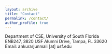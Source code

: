 ```yaml
---
layout: archive
title: "Contact"
permalink: /contact/
author_profile: true
---
```

Department of CSE, University of South Florida<br>
ENB247, 3820 USF Alumni Drive, Tampa, FL 33620<br>
Email: ankurarjunmali [at] usf.edu

